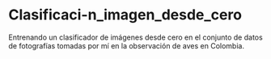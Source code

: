 # Clasificaci-n_imagen_desde_cero
Entrenando un clasificador de imágenes desde cero en el conjunto de datos de fotografías tomadas por mí en la observación de aves en Colombia.

